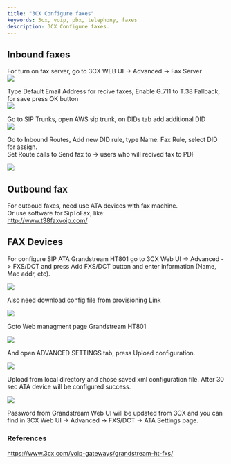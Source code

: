 ```yaml
---
title: "3CX Configure faxes"
keywords: 3cx, voip, pbx, telephony, faxes
description: 3CX Configure faxes.
---
```


## Inbound faxes
For turn on fax server, go to 3CX WEB UI -> Advanced -> Fax Server  
![](images/3CX_FAXES_01.png)

Type Default Email Address for recive faxes, Enable G.711 to T.38 Fallback, for save press OK button     
![](images/3CX_FAXES_02.png)

Go to SIP Trunks, open AWS sip trunk, on DIDs tab add additional DID  
![](images/3CX_FAXES_03.png)

Go to Inbound Routes, Add new DID rule, type Name: Fax Rule, select DID for assign.  
Set Route calls to Send fax to -> users who will recived fax to PDF

![](images/3CX_FAXES_04.png)

## Outbound fax
For outboud faxes, need use ATA devices with fax machine.  
Or use software for SipToFax, like:  
http://www.t38faxvoip.com/  

## FAX Devices 

For configure SIP ATA Grandstream HT801 go to 3CX Web UI -> Advanced -> FXS/DCT and press Add FXS/DCT button and enter information (Name, Mac addr, etc).  
  
![](images/3CX_FAXES_05.png)  
  
Also need download config file from provisioning Link    
  
![](images/3CX_FAXES_06.png)  
  
Goto Web managment page Grandstream HT801  
  
![](images/3CX_FAXES_07.png)  
  
And open ADVANCED SETTINGS tab, press  Upload configuration.  
  
![](images/3CX_FAXES_08.png)

Upload from local directory and chose saved xml configuration file. After 30 sec ATA device will be configured success.  

![](images/3CX_FAXES_09.png)

Password from Grandstream Web UI will be updated from 3CX and you can find in 3CX Web UI -> Advanced -> FXS/DCT -> ATA Settings page.  

### References 
https://www.3cx.com/voip-gateways/grandstream-ht-fxs/

